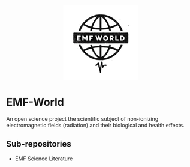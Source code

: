 <p align="center">
  <img src="./images/emf-world_logo.png" alt="EMF World Logo" width="200"/>
</p>


# EMF-World
An open science project the scientific subject of non-ionizing electromagnetic fields (radiation) and their biological and health effects.

## Sub-repositories

* EMF Science Literature
